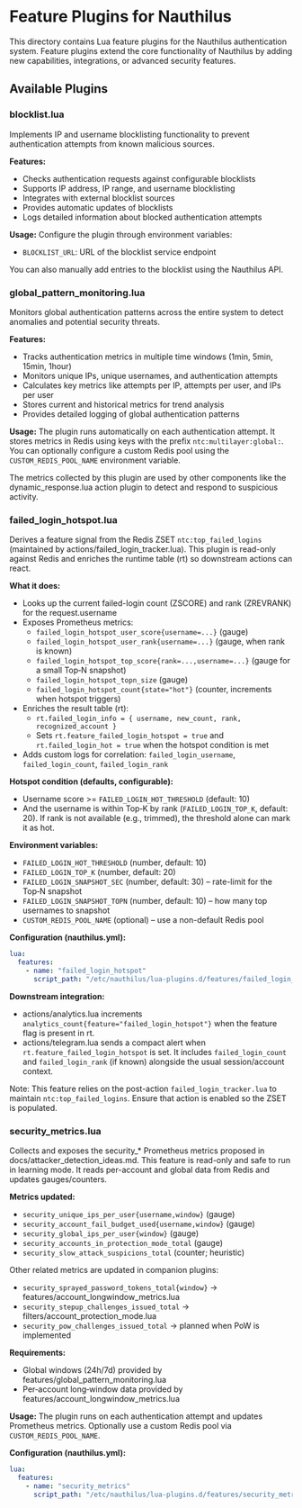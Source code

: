 # Feature Plugins for Nauthilus

This directory contains Lua feature plugins for the Nauthilus authentication system. Feature plugins extend the core functionality of Nauthilus by adding new capabilities, integrations, or advanced security features.

## Available Plugins

### blocklist.lua
Implements IP and username blocklisting functionality to prevent authentication attempts from known malicious sources.

**Features:**
- Checks authentication requests against configurable blocklists
- Supports IP address, IP range, and username blocklisting
- Integrates with external blocklist sources
- Provides automatic updates of blocklists
- Logs detailed information about blocked authentication attempts

**Usage:**
Configure the plugin through environment variables:
- `BLOCKLIST_URL`: URL of the blocklist service endpoint

You can also manually add entries to the blocklist using the Nauthilus API.

### global_pattern_monitoring.lua
Monitors global authentication patterns across the entire system to detect anomalies and potential security threats.

**Features:**
- Tracks authentication metrics in multiple time windows (1min, 5min, 15min, 1hour)
- Monitors unique IPs, unique usernames, and authentication attempts
- Calculates key metrics like attempts per IP, attempts per user, and IPs per user
- Stores current and historical metrics for trend analysis
- Provides detailed logging of global authentication patterns

**Usage:**
The plugin runs automatically on each authentication attempt. It stores metrics in Redis using keys with the prefix `ntc:multilayer:global:`. You can optionally configure a custom Redis pool using the `CUSTOM_REDIS_POOL_NAME` environment variable.

The metrics collected by this plugin are used by other components like the dynamic_response.lua action plugin to detect and respond to suspicious activity.

### failed_login_hotspot.lua
Derives a feature signal from the Redis ZSET `ntc:top_failed_logins` (maintained by actions/failed_login_tracker.lua). This plugin is read-only against Redis and enriches the runtime table (rt) so downstream actions can react.

**What it does:**
- Looks up the current failed-login count (ZSCORE) and rank (ZREVRANK) for the request.username
- Exposes Prometheus metrics:
  - `failed_login_hotspot_user_score{username=...}` (gauge)
  - `failed_login_hotspot_user_rank{username=...}` (gauge, when rank is known)
  - `failed_login_hotspot_top_score{rank=...,username=...}` (gauge for a small Top‑N snapshot)
  - `failed_login_hotspot_topn_size` (gauge)
  - `failed_login_hotspot_count{state="hot"}` (counter, increments when hotspot triggers)
- Enriches the result table (rt):
  - `rt.failed_login_info = { username, new_count, rank, recognized_account }`
  - Sets `rt.feature_failed_login_hotspot = true` and `rt.failed_login_hot = true` when the hotspot condition is met
- Adds custom logs for correlation: `failed_login_username`, `failed_login_count`, `failed_login_rank`

**Hotspot condition (defaults, configurable):**
- Username score >= `FAILED_LOGIN_HOT_THRESHOLD` (default: 10)
- And the username is within Top‑K by rank (`FAILED_LOGIN_TOP_K`, default: 20). If rank is not available (e.g., trimmed), the threshold alone can mark it as hot.

**Environment variables:**
- `FAILED_LOGIN_HOT_THRESHOLD` (number, default: 10)
- `FAILED_LOGIN_TOP_K` (number, default: 20)
- `FAILED_LOGIN_SNAPSHOT_SEC` (number, default: 30) – rate-limit for the Top‑N snapshot
- `FAILED_LOGIN_SNAPSHOT_TOPN` (number, default: 10) – how many top usernames to snapshot
- `CUSTOM_REDIS_POOL_NAME` (optional) – use a non-default Redis pool

**Configuration (nauthilus.yml):**
```yaml
lua:
  features:
    - name: "failed_login_hotspot"
      script_path: "/etc/nauthilus/lua-plugins.d/features/failed_login_hotspot.lua"
```

**Downstream integration:**
- actions/analytics.lua increments `analytics_count{feature="failed_login_hotspot"}` when the feature flag is present in rt.
- actions/telegram.lua sends a compact alert when `rt.feature_failed_login_hotspot` is set. It includes `failed_login_count` and `failed_login_rank` (if known) alongside the usual session/account context.

Note: This feature relies on the post-action `failed_login_tracker.lua` to maintain `ntc:top_failed_logins`. Ensure that action is enabled so the ZSET is populated.

### security_metrics.lua
Collects and exposes the security_* Prometheus metrics proposed in docs/attacker_detection_ideas.md. This feature is read-only and safe to run in learning mode. It reads per-account and global data from Redis and updates gauges/counters.

**Metrics updated:**
- `security_unique_ips_per_user{username,window}` (gauge)
- `security_account_fail_budget_used{username,window}` (gauge)
- `security_global_ips_per_user{window}` (gauge)
- `security_accounts_in_protection_mode_total` (gauge)
- `security_slow_attack_suspicions_total` (counter; heuristic)

Other related metrics are updated in companion plugins:
- `security_sprayed_password_tokens_total{window}` → features/account_longwindow_metrics.lua
- `security_stepup_challenges_issued_total` → filters/account_protection_mode.lua
- `security_pow_challenges_issued_total` → planned when PoW is implemented

**Requirements:**
- Global windows (24h/7d) provided by features/global_pattern_monitoring.lua
- Per‑account long‑window data provided by features/account_longwindow_metrics.lua

**Usage:**
The plugin runs on each authentication attempt and updates Prometheus metrics. Optionally use a custom Redis pool via `CUSTOM_REDIS_POOL_NAME`.

**Configuration (nauthilus.yml):**
```yaml
lua:
  features:
    - name: "security_metrics"
      script_path: "/etc/nauthilus/lua-plugins.d/features/security_metrics.lua"
```
